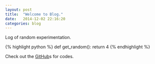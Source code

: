 ```yaml
---
layout: post
title:  "Welcome to Blog."
date:   2014-12-02 22:16:20
categories: blog
---
```


Log of random experimentation.

{% highlight python %}
def get_random():
    return 4
{% endhighlight %}

Check out the [GitHub][daniel-gh]s for codes.

[daniel-gh]:   https://github.com/daniel-gh/
